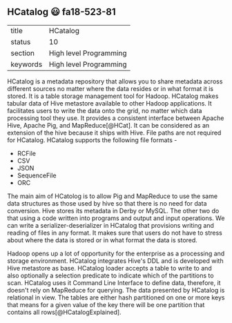 ## HCatalog :smiley: fa18-523-81


|          |                        |
| -------- | ---------------------- |
| title    | HCatalog               | 
| status   | 10                     |
| section  | High level Programming |
| keywords | High level Programming |



HCatalog is a metadata repository that allows you to share metadata across different sources no matter where the data resides or in what format it is stored. It is a table storage management tool for Hadoop. HCatalog makes tabular data of Hive metastore available to other Hadoop applications. It facilitates users to write the data onto the grid, no matter which data processing tool they use. It provides a consistent interface between Apache Hive, Apache Pig, and MapReduce[@HCat]. It can be considered as an extension of the hive because it ships with Hive. File paths are not required for HCatalog. HCatalog supports the following file formats \- 
* RCFile
* CSV
* JSON
* SequenceFile
* ORC

The main aim of HCatolog is to allow Pig and MapReduce to use the same data structures as those used by hive so that there is no need for data conversion. Hive stores its metadata in Derby or MySQL. The other two do that using a code written into programs and output and input operations. We can write a serializer-deserializer in HCatalog that provisions writing and reading of files in any format. It makes sure that users do not have to stress about where the data is stored or in what format the data is stored.

Hadoop opens up a lot of opportunity for the enterprise as a processing and storage environment. HCatalog integrates Hive\'s DDL and is developed with Hive metastore as base. HCatalog loader accepts a table to write to and also optionally a selection predicate to indicate which of the partitions to scan. HCatalog uses it Command Line Interface to define data, therefore, it doesn\'t rely on MapReduce for querying. The data presented by HCatalog is relational in view. The tables are either hash partitioned on one or more keys that means for a given value of the key there will be one partition that contains all rows[@HCatalogExplained].


